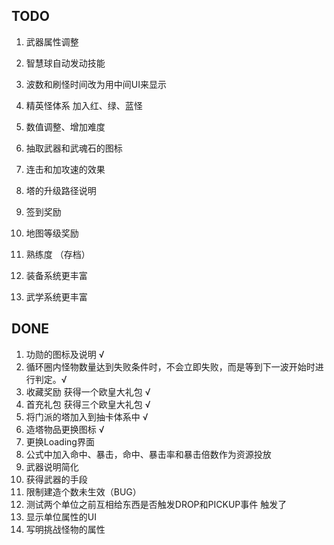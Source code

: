 ## TODO
1. 武器属性调整
2. 智慧球自动发动技能
3. 波数和刷怪时间改为用中间UI来显示
4. 精英怪体系 加入红、绿、蓝怪
5. 数值调整、增加难度
6. 抽取武器和武魂石的图标
7. 连击和加攻速的效果
8. 塔的升级路径说明

9.  签到奖励
10. 地图等级奖励
11. 熟练度 （存档）
12. 装备系统更丰富
13. 武学系统更丰富

## DONE
1. 功勋的图标及说明 √
2. 循环圈内怪物数量达到失败条件时，不会立即失败，而是等到下一波开始时进行判定。√
3. 收藏奖励  获得一个欧皇大礼包 √
4. 首充礼包 获得三个欧皇大礼包 √
5. 将门派的塔加入到抽卡体系中 √
6. 造塔物品更换图标 √
7. 更换Loading界面
8. 公式中加入命中、暴击，命中、暴击率和暴击倍数作为资源投放 
9. 武器说明简化
10. 获得武器的手段
11. 限制建造个数未生效（BUG）
12. 测试两个单位之前互相给东西是否触发DROP和PICKUP事件 触发了
13. 显示单位属性的UI
14. 写明挑战怪物的属性